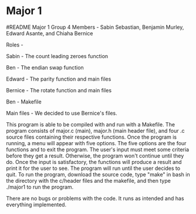 # Major 1
#README
Major 1 Group 4 Members - 
Sabin Sebastian, Benjamin Murley, Edward Asante, and Chiaha Bernice

Roles - 

Sabin - The count leading zeroes function

Ben - The endian swap function

Edward - The parity function and main files

Bernice - The rotate function and main files

Ben - Makefile

Main files - We decided to use Bernice's files.


This program is able to be compiled with and run with a Makefile. The program consists of major.c (main), major.h (main header file), and four .c source files containing their respective functions. Once the program is running, a menu will appear with five options. The five options are the four functions and to exit the program. The user's input must meet some criteria before they get a result. Otherwise, the program won't continue until they do. Once the input is satisfactory, the functions will produce a result and print it for the user to see. The program will run until the user decides to quit. To run the program, download the source code, type "make" in bash in the directory with the c/header files and the makefile, and then type ./major1 to run the program.


There are no bugs or problems with the code. It runs as intended and has everything implemented.
